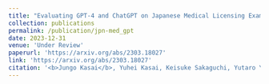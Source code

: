 ```yaml
---
title: "Evaluating GPT-4 and ChatGPT on Japanese Medical Licensing Examinations"
collection: publications
permalink: /publication/jpn-med_gpt
date: 2023-12-31
venue: 'Under Review'
paperurl: 'https://arxiv.org/abs/2303.18027'
link: 'https://arxiv.org/abs/2303.18027'
citation: '<b>Jungo Kasai</b>, Yuhei Kasai, Keisuke Sakaguchi, Yutaro Yamada, and Dragomir Radev. 2023. &quot;Evaluating GPT-4 and ChatGPT on Japanese Medical Licensing Examinations.&quot; Under review.'
---
```


